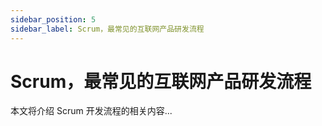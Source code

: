 ```yaml
---
sidebar_position: 5
sidebar_label: Scrum，最常见的互联网产品研发流程
---
```


# Scrum，最常见的互联网产品研发流程

本文将介绍 Scrum 开发流程的相关内容... 